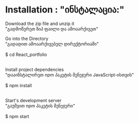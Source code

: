# Installation : "ინსტალაცია:"

Download the zip file and unzip it</br>
"გადმოწერეთ ზიპ ფაილი და ამოაარქივეთ"

Go into the Directory</br>
"გადადით ამოაარქივებულ დირექტორიაში"</br></br>
$ cd React_portfolio


</br>Install project dependencies</br>
"დააინსტალირეთ npm პაკეტის მენეჯერი JavaScript-ისთვის"</br></br>
$ npm install

</br>Start's development server</br>
"გაუშვით npm პაკეტის მენეჯერი"</br></br>
$ npm start
